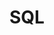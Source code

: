 ---
layout  : tools
title   : SQL
summary : Expériences avec le moteur MySQL, MariaDb.
image: /assets/images/icon/mono-sql.svg
category : langage
level: 75
public  : true
parent  : false
---